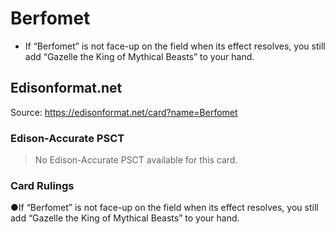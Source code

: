 # Berfomet

*   If “Berfomet” is not face-up on the field when its effect resolves, you still add “Gazelle the King of Mythical Beasts” to your hand.

## Edisonformat.net

Source: https://edisonformat.net/card?name=Berfomet

### Edison-Accurate PSCT

> No Edison-Accurate PSCT available for this card.

### Card Rulings

●If “Berfomet” is not face-up on the field when its effect resolves, you still add “Gazelle the King of Mythical Beasts” to your hand.
            